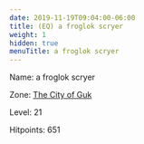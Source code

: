 ```yaml
---
date: 2019-11-19T09:04:00-06:00
title: (EQ) a froglok scryer
weight: 1
hidden: true
menuTitle: a froglok scryer
---
```


Name: a froglok scryer


Zone: [The City of Guk](/en/eq/exploration/the_city_of_guk)

Level: 21

Hitpoints: 651